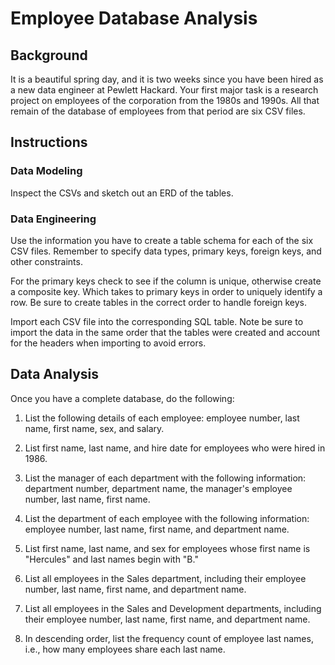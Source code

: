 # Employee Database Analysis

## Background

It is a beautiful spring day, and it is two weeks since you have been hired as a new data engineer at Pewlett Hackard. Your first major task is a research project on employees of the corporation from the 1980s and 1990s. All that remain of the database of employees from that period are six CSV files.



## Instructions

### Data Modeling

Inspect the CSVs and sketch out an ERD of the tables. 

### Data Engineering

Use the information you have to create a table schema for each of the six CSV files. Remember to specify data types, primary keys, foreign keys, and other constraints.

For the primary keys check to see if the column is unique, otherwise create a composite key. Which takes to primary keys in order to uniquely identify a row.
Be sure to create tables in the correct order to handle foreign keys.



Import each CSV file into the corresponding SQL table. Note be sure to import the data in the same order that the tables were created and account for the headers when importing to avoid errors.



## Data Analysis
Once you have a complete database, do the following:


1. List the following details of each employee: employee number, last name, first name, sex, and salary.


2. List first name, last name, and hire date for employees who were hired in 1986.


3. List the manager of each department with the following information: department number, department name, the manager's employee number, last name, first name.


4. List the department of each employee with the following information: employee number, last name, first name, and department name.


5. List first name, last name, and sex for employees whose first name is "Hercules" and last names begin with "B."


6. List all employees in the Sales department, including their employee number, last name, first name, and department name.


7. List all employees in the Sales and Development departments, including their employee number, last name, first name, and department name.


8. In descending order, list the frequency count of employee last names, i.e., how many employees share each last name.

